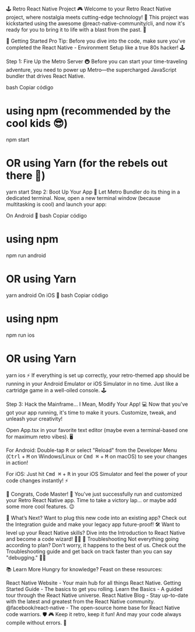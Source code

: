 🕹️ Retro React Native Project 🎮
Welcome to your Retro React Native project, where nostalgia meets cutting-edge technology! 🚀 This project was kickstarted using the awesome @react-native-community/cli, and now it's ready for you to bring it to life with a blast from the past. 🌟

💾 Getting Started
Pro Tip: Before you dive into the code, make sure you've completed the React Native - Environment Setup like a true 80s hacker! 🕹️

Step 1: Fire Up the Metro Server 🚇
Before you can start your time-traveling adventure, you need to power up Metro—the supercharged JavaScript bundler that drives React Native.

bash
Copiar código

# using npm (recommended by the cool kids 😎)

npm start

# OR using Yarn (for the rebels out there 🤘)

yarn start
Step 2: Boot Up Your App 🚀
Let Metro Bundler do its thing in a dedicated terminal. Now, open a new terminal window (because multitasking is cool) and launch your app:

On Android 👾
bash
Copiar código

# using npm

npm run android

# OR using Yarn

yarn android
On iOS 🍏
bash
Copiar código

# using npm

npm run ios

# OR using Yarn

yarn ios
⚡ If everything is set up correctly, your retro-themed app should be running in your Android Emulator or iOS Simulator in no time. Just like a cartridge game in a well-oiled console. 🕹️

Step 3: Hack the Mainframe... I Mean, Modify Your App! 💻
Now that you've got your app running, it's time to make it yours. Customize, tweak, and unleash your creativity!

Open App.tsx in your favorite text editor (maybe even a terminal-based one for maximum retro vibes). 🖥️

For Android: Double-tap <kbd>R</kbd> or select "Reload" from the Developer Menu (<kbd>Ctrl</kbd> + <kbd>M</kbd> on Windows/Linux or <kbd>Cmd ⌘</kbd> + <kbd>M</kbd> on macOS) to see your changes in action!

For iOS: Just hit <kbd>Cmd ⌘</kbd> + <kbd>R</kbd> in your iOS Simulator and feel the power of your code changes instantly! ⚡

🎉 Congrats, Code Master! 🎉
You've just successfully run and customized your Retro React Native app. Time to take a victory lap... or maybe add some more cool features. 😉

🚀 What’s Next?
Want to plug this new code into an existing app? Check out the Integration guide and make your legacy app future-proof! 🛠️
Want to level up your React Native skills? Dive into the Introduction to React Native and become a code wizard! 🧙‍♂️
🔧 Troubleshooting
Not everything going according to plan? Don't worry, it happens to the best of us. Check out the Troubleshooting guide and get back on track faster than you can say "debugging." 🕵️‍♀️

📚 Learn More
Hungry for knowledge? Feast on these resources:

React Native Website - Your main hub for all things React Native.
Getting Started Guide - The basics to get you rolling.
Learn the Basics - A guided tour through the React Native universe.
React Native Blog - Stay up-to-date with the latest and greatest from the React Native community.
@facebook/react-native - The open-source home base for React Native code warriors. 🛡️
🎮 Keep it retro, keep it fun! And may your code always compile without errors. 🚀
